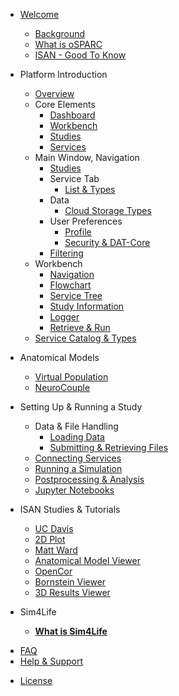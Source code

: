 <!-- _sidebar.md -->

* [Welcome](/)
  * [Background](/docs/welcome/background.md)
  * [What is oSPARC](/docs/welcome/what_is_osparc.md)
  * [ISAN - Good To Know](/docs/welcome/ISAN.md)

  <!-- * [Vision](/docs/welcome/vision.md) -->
* Platform Introduction
  * [Overview](/docs/platform_introduction/overview.md)
  * Core Elements
    * [Dashboard](/docs/platform_introduction/core_elements/dashboard.md)
    * [Workbench](/docs/platform_introduction/core_elements/workbench.md)
    * [Studies](/docs/platform_introduction/core_elements/studies.md)
    * [Services](/docs/platform_introduction/core_elements/services.md)
  * Main Window, Navigation
    <!-- * Studies -->
    * [Studies](/docs/platform_introduction/main_window_and_navigation/studies/my_studies.md)
      <!-- * [**Template Studies**](/docs/platform_introduction/main_window_and_navigation/studies/template_studies.md) -->
    * Service Tab
      <!-- * [Philosophy](/docs/platform_introduction/main_window_and_navigation/services/philosophy.md) -->
      * [List & Types](/docs/platform_introduction/main_window_and_navigation/services/types.md)
    * Data
      * [Cloud Storage Types](/docs/platform_introduction/main_window_and_navigation/data/cloud_storage_types/datcore.md)
        <!-- * [**SimCore S3**](/docs/platform_introduction/main_window_and_navigation/data/cloud_storage_types/simcore_s3.md)
        * [**DatCore**](/docs/platform_introduction/main_window_and_navigation/data/cloud_storage_types/datcore.md) -->
    * User Preferences
      * [Profile](/docs/platform_introduction/main_window_and_navigation/user_setup___preferences/profile.md)
      * [Security & DAT-Core](/docs/platform_introduction/main_window_and_navigation/user_setup___preferences/security_details.md)
    * [Filtering](/docs/platform_introduction/main_window_and_navigation/filtering.md)
  * Workbench
    * [Navigation](/docs/platform_introduction/workbench/navigation.md)
    * [Flowchart](/docs/platform_introduction/workbench/flowchart.md)
    * [Service Tree](/docs/platform_introduction/workbench/service_tree.md)
    * [Study Information](/docs/platform_introduction/workbench/study_information.md)
    * [Logger](/docs/platform_introduction/workbench/logger.md)
    * [Retrieve & Run](/docs/platform_introduction/workbench/refresh___retrieve.md)
  * [Service Catalog & Types](/docs/platform_introduction/service_catalog___types/service_types.md)
    <!-- * [Service Types](/docs/platform_introduction/service_catalog___types/service_types.md) -->
    <!-- * [Data](/docs/platform_introduction/service_catalog___types/data.md)
    * [**Modeling**](/docs/platform_introduction/service_catalog___types/modeling.md)
    * [Solver](/docs/platform_introduction/service_catalog___types/solver.md)
    * [Postpro](/docs/platform_introduction/service_catalog___types/postpro.md)
    * [Notebook](/docs/platform_introduction/service_catalog___types/notebook.md) -->
* Anatomical Models
  * [Virtual Population](/docs/anatomical_models/virtual_family.md)
  * [NeuroCouple](/docs/anatomical_models/neurocouple.md)
  <!-- * [Future: 3D EM-Neuro Stimulation Simulation](/docs/anatomical_models/future:_3d_em_neuro_stimulation_simulation.md) -->
* Setting Up & Running a Study
  * Data & File Handling
    * [Loading Data](/docs/setting_up___running_a_study/loading_data/loading_data.md)
    * [Submitting & Retrieving Files](/docs/setting_up___running_a_study/loading_data/submitting___retrieving_files.md)
  * [Connecting Services](/docs/setting_up___running_a_study/connecting_services.md)
  * [Running a Simulation](/docs/setting_up___running_a_study/running_a_model/simulation.md)
  * [Postprocessing & Analysis](/docs/setting_up___running_a_study/postprocessing___analysis/postpro_viewer_types.md)
  * [Jupyter Notebooks](/docs/setting_up___running_a_study/jupyter_notebooks.md)
* ISAN Studies & Tutorials
  * [UC Davis](/docs/isan_studies___tutorials/uc_davies.md)
  * [2D Plot](/docs/isan_studies___tutorials/2d_plot.md)
  * [Matt Ward](/docs/isan_studies___tutorials/matt_ward.md)
  * [Anatomical Model Viewer](/docs/isan_studies___tutorials/anatomical_viewer.md)
  * [OpenCor](/docs/isan_studies___tutorials/opencor.md)
  * [Bornstein Viewer](/docs/isan_studies___tutorials/bornstein_view.md)
  * [3D Results Viewer](/docs/isan_studies___tutorials/3D_view.md)

* Sim4Life
  * [**What is Sim4Life**](/docs/sim4life/what_is_sim4life.md)
<!-- * [Technical Requirements, Specs](/docs/technical_requirements__specs.md) -->
* [FAQ](/docs/faq.md)
* [Help & Support](/docs/help___support.md)
<!-- * [Glossary](/docs/glossary.md) -->
* [License](/docs/license.md)
